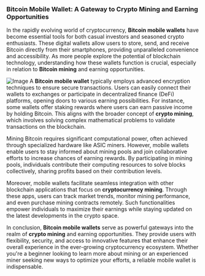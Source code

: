 ### Bitcoin Mobile Wallet: A Gateway to Crypto Mining and Earning Opportunities

In the rapidly evolving world of cryptocurrency, **Bitcoin mobile wallets** have become essential tools for both casual investors and seasoned crypto enthusiasts. These digital wallets allow users to store, send, and receive Bitcoin directly from their smartphones, providing unparalleled convenience and accessibility. As more people explore the potential of blockchain technology, understanding how these wallets function is crucial, especially in relation to **Bitcoin mining** and earning opportunities.


![Image](https://github.com/user-attachments/assets/31692037-0104-4703-abd1-696b6a7dd41b)
A **Bitcoin mobile wallet** typically employs advanced encryption techniques to ensure secure transactions. Users can easily connect their wallets to exchanges or participate in decentralized finance (DeFi) platforms, opening doors to various earning possibilities. For instance, some wallets offer staking rewards where users can earn passive income by holding Bitcoin. This aligns with the broader concept of **crypto mining**, which involves solving complex mathematical problems to validate transactions on the blockchain.

Mining Bitcoin requires significant computational power, often achieved through specialized hardware like ASIC miners. However, mobile wallets enable users to stay informed about mining pools and join collaborative efforts to increase chances of earning rewards. By participating in mining pools, individuals contribute their computing resources to solve blocks collectively, sharing profits based on their contribution levels.

Moreover, mobile wallets facilitate seamless integration with other blockchain applications that focus on **cryptocurrency mining**. Through these apps, users can track market trends, monitor mining performance, and even purchase mining contracts remotely. Such functionalities empower individuals to maximize their earnings while staying updated on the latest developments in the crypto space.

In conclusion, **Bitcoin mobile wallets** serve as powerful gateways into the realm of **crypto mining** and earning opportunities. They provide users with flexibility, security, and access to innovative features that enhance their overall experience in the ever-growing cryptocurrency ecosystem. Whether you're a beginner looking to learn more about mining or an experienced miner seeking new ways to optimize your efforts, a reliable mobile wallet is indispensable.